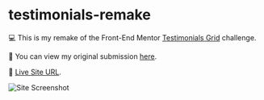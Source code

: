 # testimonials-remake
💻 This is my remake of the Front-End Mentor [Testimonials Grid](https://www.frontendmentor.io/challenges/testimonials-grid-section-Nnw6J7Un7) challenge.

📌 You can view my original submission [here](https://github.com/marugy99/testimonials-grid).

🔗 [Live Site URL](https://marugy99.github.io/testimonials-remake/).

![Site Screenshot](https://i.imgur.com/p8wq1Ei.png)
